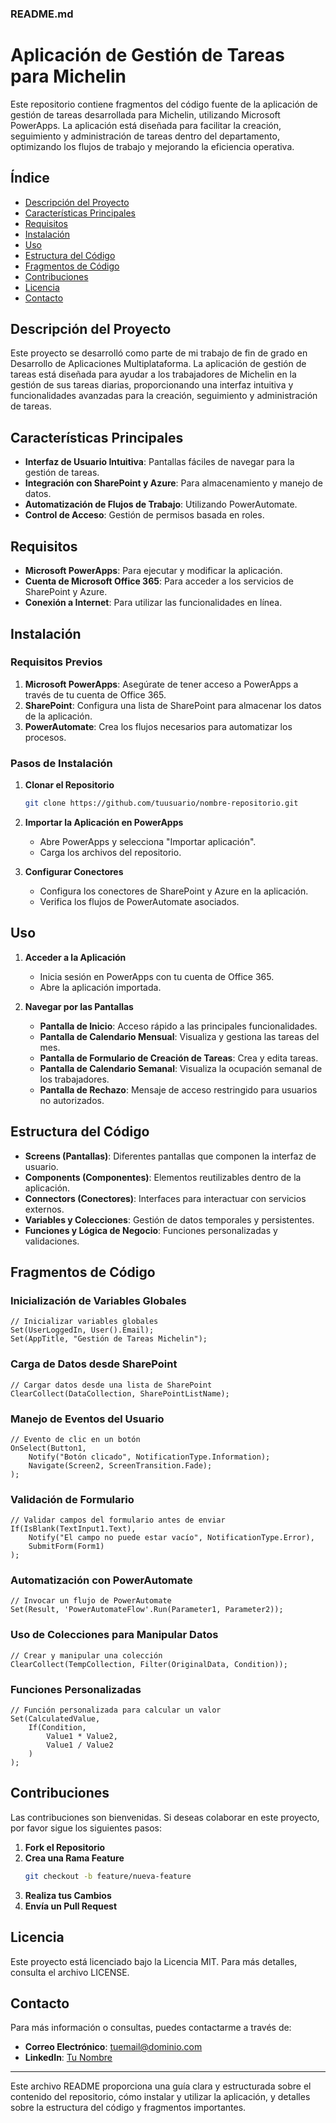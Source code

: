 ### README.md

# Aplicación de Gestión de Tareas para Michelin

Este repositorio contiene fragmentos del código fuente de la aplicación de gestión de tareas desarrollada para Michelin, utilizando Microsoft PowerApps. La aplicación está diseñada para facilitar la creación, seguimiento y administración de tareas dentro del departamento, optimizando los flujos de trabajo y mejorando la eficiencia operativa.

## Índice

- [Descripción del Proyecto](#descripción-del-proyecto)
- [Características Principales](#características-principales)
- [Requisitos](#requisitos)
- [Instalación](#instalación)
- [Uso](#uso)
- [Estructura del Código](#estructura-del-código)
- [Fragmentos de Código](#fragmentos-de-código)
- [Contribuciones](#contribuciones)
- [Licencia](#licencia)
- [Contacto](#contacto)

## Descripción del Proyecto

Este proyecto se desarrolló como parte de mi trabajo de fin de grado en Desarrollo de Aplicaciones Multiplataforma. La aplicación de gestión de tareas está diseñada para ayudar a los trabajadores de Michelin en la gestión de sus tareas diarias, proporcionando una interfaz intuitiva y funcionalidades avanzadas para la creación, seguimiento y administración de tareas.

## Características Principales

- **Interfaz de Usuario Intuitiva**: Pantallas fáciles de navegar para la gestión de tareas.
- **Integración con SharePoint y Azure**: Para almacenamiento y manejo de datos.
- **Automatización de Flujos de Trabajo**: Utilizando PowerAutomate.
- **Control de Acceso**: Gestión de permisos basada en roles.

## Requisitos

- **Microsoft PowerApps**: Para ejecutar y modificar la aplicación.
- **Cuenta de Microsoft Office 365**: Para acceder a los servicios de SharePoint y Azure.
- **Conexión a Internet**: Para utilizar las funcionalidades en línea.

## Instalación

### Requisitos Previos

1. **Microsoft PowerApps**: Asegúrate de tener acceso a PowerApps a través de tu cuenta de Office 365.
2. **SharePoint**: Configura una lista de SharePoint para almacenar los datos de la aplicación.
3. **PowerAutomate**: Crea los flujos necesarios para automatizar los procesos.

### Pasos de Instalación

1. **Clonar el Repositorio**
   ```bash
   git clone https://github.com/tuusuario/nombre-repositorio.git
   ```
2. **Importar la Aplicación en PowerApps**
   - Abre PowerApps y selecciona "Importar aplicación".
   - Carga los archivos del repositorio.

3. **Configurar Conectores**
   - Configura los conectores de SharePoint y Azure en la aplicación.
   - Verifica los flujos de PowerAutomate asociados.

## Uso

1. **Acceder a la Aplicación**
   - Inicia sesión en PowerApps con tu cuenta de Office 365.
   - Abre la aplicación importada.

2. **Navegar por las Pantallas**
   - **Pantalla de Inicio**: Acceso rápido a las principales funcionalidades.
   - **Pantalla de Calendario Mensual**: Visualiza y gestiona las tareas del mes.
   - **Pantalla de Formulario de Creación de Tareas**: Crea y edita tareas.
   - **Pantalla de Calendario Semanal**: Visualiza la ocupación semanal de los trabajadores.
   - **Pantalla de Rechazo**: Mensaje de acceso restringido para usuarios no autorizados.

## Estructura del Código

- **Screens (Pantallas)**: Diferentes pantallas que componen la interfaz de usuario.
- **Components (Componentes)**: Elementos reutilizables dentro de la aplicación.
- **Connectors (Conectores)**: Interfaces para interactuar con servicios externos.
- **Variables y Colecciones**: Gestión de datos temporales y persistentes.
- **Funciones y Lógica de Negocio**: Funciones personalizadas y validaciones.

## Fragmentos de Código

### Inicialización de Variables Globales

```plaintext
// Inicializar variables globales
Set(UserLoggedIn, User().Email);
Set(AppTitle, "Gestión de Tareas Michelin");
```

### Carga de Datos desde SharePoint

```plaintext
// Cargar datos desde una lista de SharePoint
ClearCollect(DataCollection, SharePointListName);
```

### Manejo de Eventos del Usuario

```plaintext
// Evento de clic en un botón
OnSelect(Button1,
    Notify("Botón clicado", NotificationType.Information);
    Navigate(Screen2, ScreenTransition.Fade);
);
```

### Validación de Formulario

```plaintext
// Validar campos del formulario antes de enviar
If(IsBlank(TextInput1.Text),
    Notify("El campo no puede estar vacío", NotificationType.Error),
    SubmitForm(Form1)
);
```

### Automatización con PowerAutomate

```plaintext
// Invocar un flujo de PowerAutomate
Set(Result, 'PowerAutomateFlow'.Run(Parameter1, Parameter2));
```

### Uso de Colecciones para Manipular Datos

```plaintext
// Crear y manipular una colección
ClearCollect(TempCollection, Filter(OriginalData, Condition));
```

### Funciones Personalizadas

```plaintext
// Función personalizada para calcular un valor
Set(CalculatedValue, 
    If(Condition,
        Value1 * Value2,
        Value1 / Value2
    )
);
```

## Contribuciones

Las contribuciones son bienvenidas. Si deseas colaborar en este proyecto, por favor sigue los siguientes pasos:

1. **Fork el Repositorio**
2. **Crea una Rama Feature**
   ```bash
   git checkout -b feature/nueva-feature
   ```
3. **Realiza tus Cambios**
4. **Envía un Pull Request**

## Licencia

Este proyecto está licenciado bajo la Licencia MIT. Para más detalles, consulta el archivo LICENSE.

## Contacto

Para más información o consultas, puedes contactarme a través de:

- **Correo Electrónico**: tuemail@dominio.com
- **LinkedIn**: [Tu Nombre](https://www.linkedin.com/in/tuusuario)

---

Este archivo README proporciona una guía clara y estructurada sobre el contenido del repositorio, cómo instalar y utilizar la aplicación, y detalles sobre la estructura del código y fragmentos importantes.
